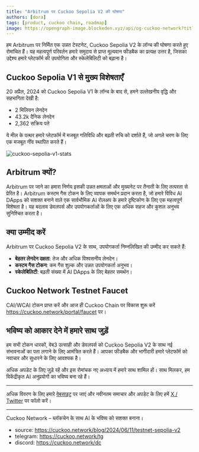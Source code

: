 ```yaml
---
title: "Arbitrum पर Cuckoo Sepolia V2 की घोषणा"
authors: [dora]
tags: [product, cuckoo chain, roadmap]
image: https://opengraph-image.blockeden.xyz/api/og-cuckoo-network?title=Arbitrum%20%E0%A4%AA%E0%A4%B0%20Cuckoo%20Sepolia%20V2%20%E0%A4%95%E0%A5%80%20%E0%A4%98%E0%A5%8B%E0%A4%B7%E0%A4%A3%E0%A4%BE
---
```

हम Arbitrum पर निर्मित एक उन्नत टेस्टनेट, Cuckoo Sepolia V2 के लॉन्च की घोषणा करते हुए रोमांचित हैं। यह महत्वपूर्ण परिवर्तन हमारे समुदाय से प्राप्त मूल्यवान फीडबैक का प्रत्यक्ष उत्तर है, जिसका उद्देश्य हमारे प्लेटफॉर्म की उपयोगिता और स्केलेबिलिटी को बढ़ाना है।

## Cuckoo Sepolia V1 से मुख्य विशेषताएँ

20 अप्रैल, 2024 को Cuckoo Sepolia V1 के लॉन्च के बाद से, हमने उल्लेखनीय वृद्धि और सहभागिता देखी है:
- 2 मिलियन लेनदेन
- 43.2k दैनिक लेनदेन
- 2,362 सक्रिय पते

ये मील के पत्थर हमारे प्लेटफॉर्म में मजबूत गतिविधि और बढ़ती रुचि को दर्शाते हैं, जो अगले चरण के लिए एक मजबूत नींव स्थापित करते हैं।

![cuckoo-sepolia-v1-stats](https://cuckoo-network.b-cdn.net/cuckoo-sepolia-v1-stats.webp "cuckoo sepolia v1 stats")

## Arbitrum क्यों?

Arbitrum पर जाने का हमारा निर्णय इसकी उन्नत क्षमताओं और मुख्यनेट पर तैनाती के लिए तत्परता से प्रेरित है। Arbitrum कस्टम गैस टोकन के लिए व्यापक समर्थन प्रदान करता है, जो हमारे विविध AI DApps को सशक्त बनाने वाले एक सार्वभौमिक AI रोलअप के हमारे दृष्टिकोण के लिए एक महत्वपूर्ण विशेषता है। यह बदलाव डेवलपर्स और उपयोगकर्ताओं के लिए एक अधिक सहज और कुशल अनुभव सुनिश्चित करता है।

## क्या उम्मीद करें

Arbitrum पर Cuckoo Sepolia V2 के साथ, उपयोगकर्ता निम्नलिखित की उम्मीद कर सकते हैं:
- **बेहतर लेनदेन दक्षता**: तेज और अधिक विश्वसनीय लेनदेन।
- **कस्टम गैस टोकन**: कम गैस शुल्क और उन्नत उपयोगकर्ता अनुभव।
- **स्केलेबिलिटी**: बढ़ती संख्या में AI DApps के लिए बेहतर समर्थन।

## Cuckoo Network Testnet Faucet

CAI/WCAI टोकन प्राप्त करें और आज ही Cuckoo Chain पर विकास शुरू करें https://cuckoo.network/portal/faucet पर।

## भविष्य को आकार देने में हमारे साथ जुड़ें

हम सभी टोकन धारकों, वेब3 उत्साही और डेवलपर्स को Cuckoo Sepolia V2 के साथ नई संभावनाओं का पता लगाने के लिए आमंत्रित करते हैं। आपका फीडबैक और भागीदारी हमारे प्लेटफॉर्म को नवाचार और सुधारने के लिए आवश्यक है।

अधिक अपडेट के लिए जुड़े रहें और इस रोमांचक नए अध्याय में हमारे साथ शामिल हों। साथ मिलकर, हम विकेंद्रीकृत AI अनुप्रयोगों का भविष्य बना रहे हैं।

---

अधिक विवरण के लिए हमारे [वेबसाइट](https://cuckoo.network) पर जाएं और नवीनतम समाचार और अपडेट के लिए हमें [X / Twitter](https://cuckoo.network/x) पर फॉलो करें।

---

Cuckoo Network – ब्लॉकचेन के साथ AI के भविष्य को सशक्त बनाना।

- source: https://cuckoo.network/blog/2024/06/11/testnet-sepolia-v2
- telegram: https://cuckoo.network/tg
- discord: https://cuckoo.network/dc
